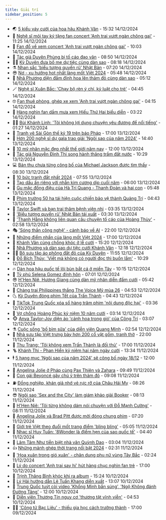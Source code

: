 ```yaml
---
title: Giải trí
sidebar_position: 5
---
```


<!-- vnexpress-giai-tri:START -->
- 🌏 [5 kiểu váy cưới của hoa hậu Khánh Vân](https://vnexpress.net/5-kieu-vay-cuoi-cua-hoa-hau-khanh-van-4827801.html) - 15:32 14/12/2024
- 💫 [Nghệ sĩ mỏi tay ký tặng fan concert &#39;Anh trai vượt ngàn chông gai&#39;](https://vnexpress.net/nghe-si-moi-tay-ky-tang-fan-concert-anh-trai-vuot-ngan-chong-gai-4827888.html) - 11:25 14/12/2024
- 🌮 [Fan đổ về xem concert &#39;Anh trai vượt ngàn chông gai&#39;](https://vnexpress.net/fan-do-ve-xem-concert-anh-trai-vuot-ngan-chong-gai-4827868.html) - 10:03 14/12/2024
- 🧠 [Tác giả Duyên Phùng bị tố cáo đạo văn](https://vnexpress.net/tac-gia-duyen-phung-bi-to-cao-dao-van-4827832.html) - 08:50 14/12/2024
- 👨‍🏫 [Kỳ Duyên đưa bố mẹ dự tiệc cùng dàn sao](https://vnexpress.net/ky-duyen-dua-bo-me-du-tiec-cung-dan-sao-vnepre-4827825.html) - 08:18 14/12/2024
- ⚗️ [Nhan sắc &#39;biểu tượng quyến rũ&#39; Nhật Bản](https://vnexpress.net/nhan-sac-bieu-tuong-quyen-ru-nhat-ban-vnepre-4827763.html) - 07:20 14/12/2024
- 😎 [Nơ - xu hướng hot nhất làng mốt Việt 2024](https://vnexpress.net/no-xu-huong-hot-nhat-lang-mot-viet-2024-4827791.html) - 05:48 14/12/2024
- 🫣 [Nhã Phương diện đầm đính hoa lên thảm đỏ cùng dàn sao](https://vnexpress.net/nha-phuong-dien-dam-dinh-hoa-len-tham-do-cung-dan-sao-vnepre-4827771.html) - 05:12 14/12/2024
- 🪄 [Nghệ sĩ Xuân Bắc: &#39;Chạy bộ rèn ý chí, kỷ luật cho trẻ&#39;](https://vnexpress.net/nghe-si-xuan-bac-chay-bo-ren-y-chi-ky-luat-cho-tre-4827741.html) - 04:45 14/12/2024
- 🤓 [Fan thuê phòng, ghép xe xem &#39;Anh trai vượt ngàn chông gai&#39;](https://vnexpress.net/fan-thue-phong-ghep-xe-xem-anh-trai-vuot-ngan-chong-gai-4827716.html) - 04:15 14/12/2024
- 🫶 [Hàng nghìn fan dầm mưa xem Hiếu Thứ Hai biểu diễn](https://vnexpress.net/hang-nghin-fan-dam-mua-xem-hieu-thu-hai-bieu-dien-4827717.html) - 03:22 14/12/2024
- 🧑‍🏫 [Bùi Khánh Linh: &#39;Tôi không lợi dụng chuyện yêu đương để nổi tiếng&#39;](https://vnexpress.net/bui-khanh-linh-toi-khong-loi-dung-chuyen-yeu-duong-de-noi-tieng-vnepre-4826408.html) - 01:27 14/12/2024
- 🦄 [Tranh vẽ Sài Gòn thế kỷ 19 trên báo Pháp](https://vnexpress.net/tranh-ve-sai-gon-the-ky-19-tren-bao-phap-4824836.html) - 17:00 13/12/2024
- 💫 [Hơn 200 nghệ sĩ dự gala trao giải &#39;Ngôi sao của năm 2024&#39;](https://vnexpress.net/hon-200-nghe-si-du-gala-trao-giai-ngoi-sao-cua-nam-2024-4827635.html) - 14:40 13/12/2024
- 🎊 [10 mỹ nhân mặc đẹp nhất thế giới năm nay](https://vnexpress.net/10-my-nhan-mac-dep-nhat-the-gioi-nam-nay-4827322.html) - 12:00 13/12/2024
- 👹 [Tác giả Nguyễn Đình Thi song hành thăng trầm đất nước](https://vnexpress.net/tac-gia-nguyen-dinh-thi-song-hanh-thang-tram-dat-nuoc-vnepre-4827440.html) - 10:29 13/12/2024
- 💻 [Bản thu chưa từng công bố của Michael Jackson được tìm thấy](https://vnexpress.net/ban-thu-chua-tung-cong-bo-cua-michael-jackson-duoc-tim-thay-4827355.html) - 08:30 13/12/2024
- 🤡 [10 bức tranh đắt nhất 2024](https://vnexpress.net/10-buc-tranh-dat-nhat-2024-4826823.html) - 07:55 13/12/2024
- 🥰 [Tạo dấu ấn riêng với nhẫn kim cương dịp cuối năm](https://vnexpress.net/tao-dau-an-rieng-voi-nhan-kim-cuong-dip-cuoi-nam-4827105.html) - 06:00 13/12/2024
- 🚀 [Gu mặc đồng điệu của Hà Trí Quang - Thanh Đoàn và hai con](https://vnexpress.net/gu-mac-dong-dieu-cua-ha-tri-quang-thanh-doan-va-hai-con-4825618.html) - 05:48 13/12/2024
- 📝 [Phim trường 50 ha tái hiện cuộc chiến bảo vệ thành Quảng Trị](https://vnexpress.net/phim-truong-50-ha-tai-hien-cuoc-chien-bao-ve-thanh-quang-tri-4826039.html) - 04:43 13/12/2024
- 🐲 [Taylor Swift và bạn trai thăm bệnh viện nhi](https://vnexpress.net/taylor-swift-va-ban-trai-tham-benh-vien-nhi-4827260.html) - 03:35 13/12/2024
- 🎃 [&#39;Biểu tượng quyến rũ&#39; Nhật Bản tái xuất](https://vnexpress.net/bieu-tuong-quyen-ru-nhat-ban-tai-xuat-vnepre-4827273.html) - 03:30 13/12/2024
- 🤠 [&#39;Thanh Hằng không liên quan câu chuyện tố cáo của Hoàng Thùy&#39;](https://vnexpress.net/thanh-hang-khong-lien-quan-cau-chuyen-to-cao-cua-hoang-thuy-4827142.html) - 02:58 13/12/2024
- 🎭 [&#39;Sóng thần công nghệ&#39; - cảnh báo về AI](https://vnexpress.net/song-than-cong-nghe-canh-bao-ve-ai-4827081.html) - 22:00 12/12/2024
- 🧰 [Những điểm nhấn của làng mốt Việt 2024](https://vnexpress.net/nhung-diem-nhan-cua-lang-mot-viet-2024-4826907.html) - 17:00 12/12/2024
- 🦍 [Khánh Vân cùng chồng khóc ở lễ cưới](https://vnexpress.net/khanh-van-cung-chong-khoc-o-le-cuoi-vnepre-4827161.html) - 15:20 12/12/2024
- 🌝 [Nhã Phương và dàn sao dự tiệc cưới Khánh Vân](https://vnexpress.net/nha-phuong-va-dan-sao-du-tiec-cuoi-khanh-van-vnepre-4827138.html) - 12:18 12/12/2024
- 🧑‍💻 [Bộ sưu tập áo phông đắt đỏ của Kỳ Duyên](https://vnexpress.net/bo-suu-tap-ao-phong-dat-do-cua-ky-duyen-4826623.html) - 11:55 12/12/2024
- 🥸 [Đỗ Bích Thúy: &#39;Viết mà không có người đọc thì buồn lắm&#39;](https://vnexpress.net/do-bich-thuy-viet-ma-khong-co-nguoi-doc-thi-buon-lam-vnepre-4825986.html) - 10:29 12/12/2024
- 🔥 [Dàn hoa hậu quốc tế lội bùn bắt cá ở miền Tây](https://vnexpress.net/dan-hoa-hau-quoc-te-loi-bun-bat-ca-o-mien-tay-vnepre-4827046.html) - 10:15 12/12/2024
- 🐎 [Tỷ phú Selena Gomez đính hôn](https://vnexpress.net/ty-phu-selena-gomez-dinh-hon-4826934.html) - 07:01 12/12/2024
- 😎 [H&#39;Hen Niê, Hương Giang cùng dàn mỹ nhân diễn đầm cưới](https://vnexpress.net/h-hen-nie-huong-giang-cung-dan-my-nhan-dien-dam-cuoi-4826855.html) - 05:42 12/12/2024
- 🦄 [Chàng trai Philippines thắng The Voice Mỹ mùa 26](https://vnexpress.net/chang-trai-philippines-thang-the-voice-my-mua-26-4826864.html) - 04:53 12/12/2024
- 🌜 [Kỳ Duyên đóng phim Tết của Trấn Thành](https://vnexpress.net/ky-duyen-dong-phim-tet-cua-tran-thanh-4826912.html) - 04:43 12/12/2024
- 🚦 [TikTok Trung Quốc xóa sổ hàng trăm phim &#39;nội dung độc hại&#39;](https://vnexpress.net/tiktok-trung-quoc-xoa-so-hang-tram-phim-noi-dung-doc-hai-4826833.html) - 03:36 12/12/2024
- 🧐 [Vợ chồng Hoàng Phúc kỷ niệm 10 năm cưới](https://vnexpress.net/vo-chong-hoang-phuc-ky-niem-10-nam-cuoi-4826089.html) - 03:14 12/12/2024
- 🐵 [Anya Taylor-Joy diện áo &#39;cánh hoa trong gió&#39; của Công Trí](https://vnexpress.net/anya-taylor-joy-dien-ao-canh-hoa-trong-gio-cua-cong-tri-4826847.html) - 03:07 12/12/2024
- ⚗️ [Cuộc sống &#39;bố bỉm sữa&#39; của diễn viên Quang Minh](https://vnexpress.net/cuoc-song-bo-bim-sua-cua-dien-vien-quang-minh-4826662.html) - 02:54 12/12/2024
- 👺 [Nhà sưu tập Việt trưng bày hơn 200 cổ vật gốm, tranh thờ](https://vnexpress.net/nha-suu-tap-viet-trung-bay-hon-200-co-vat-gom-tranh-tho-4825679.html) - 22:00 11/12/2024
- 🌊 [Thu Trang: &#39;Tôi không xem Trấn Thành là đối thủ&#39;](https://vnexpress.net/thu-trang-toi-khong-xem-tran-thanh-la-doi-thu-4826351.html) - 17:00 11/12/2024
- 🪜 [Khánh Thi - Phan Hiển kỷ niệm hai năm ngày cưới](https://vnexpress.net/khanh-thi-phan-hien-ky-niem-hai-nam-ngay-cuoi-4826660.html) - 13:34 11/12/2024
- 🕴 [5 hạng mục &#39;Ngôi sao của năm 2024&#39; sẽ công bố ngày 18/12](https://vnexpress.net/5-hang-muc-ngoi-sao-cua-nam-2024-se-cong-bo-ngay-18-12-4826364.html) - 12:00 11/12/2024
- 💃 [Angelina Jolie ở Pháp cùng Pax Thiên và Zahara](https://vnexpress.net/angelina-jolie-o-phap-cung-pax-thien-va-zahara-4826618.html) - 09:49 11/12/2024
- 🦄 [Con gái Beyoncé gây chú ý trên thảm đỏ](https://vnexpress.net/con-gai-beyonce-gay-chu-y-tren-tham-do-4826505.html) - 09:08 11/12/2024
- ⛽️ [Đồng nghiệp, khán giả nhớ vẻ rực rỡ của Châu Hải My](https://vnexpress.net/dong-nghiep-khan-gia-nho-ve-ruc-ro-cua-chau-hai-my-4826514.html) - 08:26 11/12/2024
- 😎 [Ngôi sao &#39;Sex and the City&#39; làm giám khảo giải Booker](https://vnexpress.net/ngoi-sao-sex-and-the-city-lam-giam-khao-giai-booker-4826405.html) - 08:13 11/12/2024
- 🌊 [H&#39;Hen Niê: &#39;Tôi từng không dám nói chuyện với Đỗ Mạnh Cường&#39;](https://vnexpress.net/h-hen-nie-toi-tung-khong-dam-noi-chuyen-voi-do-manh-cuong-4826054.html) - 08:11 11/12/2024
- 🐲 [Angelina Jolie và Brad Pitt được mời đóng chung phim](https://vnexpress.net/angelina-jolie-va-brad-pitt-duoc-moi-dong-chung-phim-4826338.html) - 07:20 11/12/2024
- 💂 [Giới trẻ Việt theo đuổi mốt trang điểm &#39;bling bling&#39;](https://vnexpress.net/gioi-tre-viet-theo-duoi-mot-trang-diem-bling-bling-4826410.html) - 05:05 11/12/2024
- 🙉 [Nhạc sĩ Huy Tuấn: &#39;8Wonder là điểm hẹn của sao quốc tế&#39;](https://vnexpress.net/nhac-si-huy-tuan-8wonder-la-diem-hen-cua-sao-quoc-te-4826459.html) - 04:40 11/12/2024
- 💪 [Lâm Tâm Như tiễn biệt nhà văn Quỳnh Dao](https://vnexpress.net/lam-tam-nhu-tien-biet-nha-van-quynh-dao-4826328.html) - 03:04 11/12/2024
- 👍 [Những mảnh ghép thời trang nổi bật 2024](https://vnexpress.net/nhung-manh-ghep-thoi-trang-noi-bat-2024-4825967.html) - 02:31 11/12/2024
- 💪 [&#39;Hoa xuân trong gió xuân&#39; - chân dung phụ nữ vùng Tây Bắc](https://vnexpress.net/hoa-xuan-trong-gio-xuan-chan-dung-phu-nu-vung-tay-bac-4821105.html) - 02:24 11/12/2024
- 💄 [Lý do concert &#39;Anh trai say hi&#39; hút hàng chục nghìn fan trẻ](https://vnexpress.net/ly-do-concert-anh-trai-say-hi-hut-hang-chuc-nghin-fan-tre-4825950.html) - 17:00 10/12/2024
- 🦩 [Trịnh Thăng Bình khóc khi ra album](https://vnexpress.net/trinh-thang-binh-khoc-khi-ra-album-4826211.html) - 15:24 10/12/2024
- 🥸 [Lý Hải hướng dẫn Lê Tuấn Khang diễn xuất](https://vnexpress.net/ly-hai-huong-dan-le-tuan-khang-dien-xuat-4826177.html) - 13:07 10/12/2024
- 🧰 [Trung Quốc tuýt còi video &#39;Khổng Minh bắn súng&#39;, &#39;Ngộ Không đánh Đường Tăng&#39;](https://vnexpress.net/trung-quoc-tuyt-coi-video-khong-minh-ban-sung-ngo-khong-danh-duong-tang-4826079.html) - 12:00 10/12/2024
- 💼 [Diễn viên Thương Tín nguy cơ &#39;thương tật vĩnh viễn&#39;](https://vnexpress.net/dien-vien-thuong-tin-nguy-co-thuong-tat-vinh-vien-4823592.html) - 04:53 10/12/2024
- 🧑‍💻 [&#39;Công tử Bạc Liêu&#39; - thiếu gia học cách trưởng thành](https://vnexpress.net/giai-tri/phim/thu-vien-phim/cong-tu-bac-lieu-757) - 17:00 09/12/2024<!-- vnexpress-giai-tri:END -->
